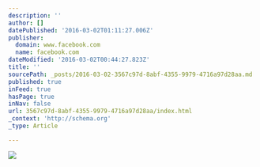 ```yaml
---
description: ''
author: []
datePublished: '2016-03-02T01:11:27.006Z'
publisher:
  domain: www.facebook.com
  name: facebook.com
dateModified: '2016-03-02T00:44:27.823Z'
title: ''
sourcePath: _posts/2016-03-02-3567c97d-8abf-4355-9979-4716a97d28aa.md
published: true
inFeed: true
hasPage: true
inNav: false
url: 3567c97d-8abf-4355-9979-4716a97d28aa/index.html
_context: 'http://schema.org'
_type: Article

---
```

![](https://scontent-lhr3-1.xx.fbcdn.net/hphotos-xpa1/v/t1.0-9/946372_547697861951307_17709322_n.jpg?oh=8f3a05d37db6d7f70838afa56ff362fd&oe=575FEF69)